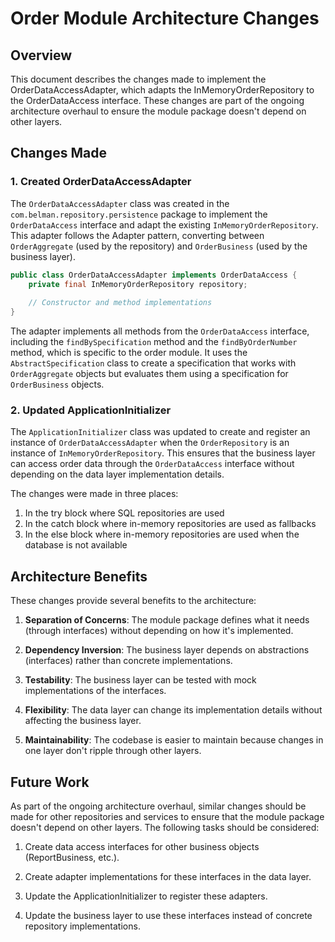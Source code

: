 # Order Module Architecture Changes

## Overview

This document describes the changes made to implement the OrderDataAccessAdapter, which adapts the InMemoryOrderRepository to the OrderDataAccess interface. These changes are part of the ongoing architecture overhaul to ensure the module package doesn't depend on other layers.

## Changes Made

### 1. Created OrderDataAccessAdapter

The `OrderDataAccessAdapter` class was created in the `com.belman.repository.persistence` package to implement the `OrderDataAccess` interface and adapt the existing `InMemoryOrderRepository`. This adapter follows the Adapter pattern, converting between `OrderAggregate` (used by the repository) and `OrderBusiness` (used by the business layer).

```java
public class OrderDataAccessAdapter implements OrderDataAccess {
    private final InMemoryOrderRepository repository;
    
    // Constructor and method implementations
}
```

The adapter implements all methods from the `OrderDataAccess` interface, including the `findBySpecification` method and the `findByOrderNumber` method, which is specific to the order module. It uses the `AbstractSpecification` class to create a specification that works with `OrderAggregate` objects but evaluates them using a specification for `OrderBusiness` objects.

### 2. Updated ApplicationInitializer

The `ApplicationInitializer` class was updated to create and register an instance of `OrderDataAccessAdapter` when the `OrderRepository` is an instance of `InMemoryOrderRepository`. This ensures that the business layer can access order data through the `OrderDataAccess` interface without depending on the data layer implementation details.

The changes were made in three places:
1. In the try block where SQL repositories are used
2. In the catch block where in-memory repositories are used as fallbacks
3. In the else block where in-memory repositories are used when the database is not available

## Architecture Benefits

These changes provide several benefits to the architecture:

1. **Separation of Concerns**: The module package defines what it needs (through interfaces) without depending on how it's implemented.

2. **Dependency Inversion**: The business layer depends on abstractions (interfaces) rather than concrete implementations.

3. **Testability**: The business layer can be tested with mock implementations of the interfaces.

4. **Flexibility**: The data layer can change its implementation details without affecting the business layer.

5. **Maintainability**: The codebase is easier to maintain because changes in one layer don't ripple through other layers.

## Future Work

As part of the ongoing architecture overhaul, similar changes should be made for other repositories and services to ensure that the module package doesn't depend on other layers. The following tasks should be considered:

1. Create data access interfaces for other business objects (ReportBusiness, etc.).

2. Create adapter implementations for these interfaces in the data layer.

3. Update the ApplicationInitializer to register these adapters.

4. Update the business layer to use these interfaces instead of concrete repository implementations.